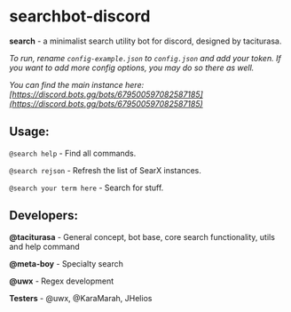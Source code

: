 # searchbot-discord

**search** - a minimalist search utility bot for discord, designed by taciturasa.

_To run, rename `config-example.json` to `config.json` and add your token. If you want to add more config options, you may do so there as well._

_You can find the main instance here: [https://discord.bots.gg/bots/679500597082587185](https://discord.bots.gg/bots/679500597082587185)_
 
## Usage:
 
`@search help` - Find all commands.
 
`@search rejson` - Refresh the list of SearX instances.
 
`@search your term here` - Search for stuff.

## Developers:

**@taciturasa** - General concept, bot base, core search functionality, utils and help command

**@meta-boy** - Specialty search

**@uwx** - Regex development

**Testers** - @uwx, @KaraMarah, JHelios